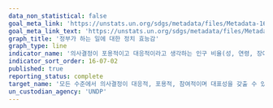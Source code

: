 ```yaml
---
data_non_statistical: false
goal_meta_link: 'https://unstats.un.org/sdgs/metadata/files/Metadata-16-07-02.pdf'
goal_meta_link_text: 'https://unstats.un.org/sdgs/metadata/files/Metadata-16-07-02.pdf'
graph_title: '정부가 하는 일에 대한 정치 효능감'
graph_type: line
indicator_name: '의사결정이 포용적이고 대응적이라고 생각하는 인구 비율(성, 연령, 장애 및 인구집단별)'
indicator_sort_order: 16-07-02
published: true
reporting_status: complete
target_name: '모든 수준에서 의사결정이 대응적, 포용적, 참여적이며 대표성을 갖출 수 있도록 보장'
un_custodian_agency: 'UNDP'
---
```

